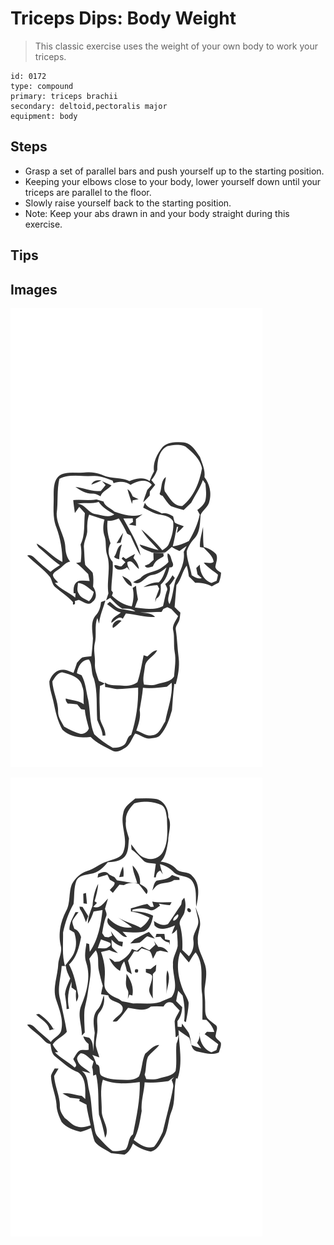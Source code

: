 # Triceps Dips: Body Weight
> This classic exercise uses the weight of your own body to work your triceps.

``` 
id: 0172 
type: compound 
primary: triceps brachii 
secondary: deltoid,pectoralis major 
equipment: body 
``` 

## Steps

 - Grasp a set of parallel bars and push yourself up to the starting position.
 - Keeping your elbows close to your body, lower yourself down until your triceps are parallel to the floor.
 - Slowly raise yourself back to the starting position.
 - Note: Keep your abs drawn in and your body straight during this exercise.

## Tips


## Images

![](./../svg/0172-relaxation.svg)

![](./../svg/0172-tension.svg)
